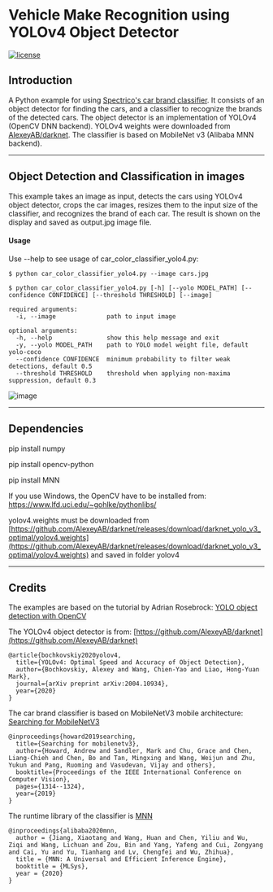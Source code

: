 # Vehicle Make Recognition using YOLOv4 Object Detector

[![license](https://img.shields.io/github/license/mashape/apistatus.svg)](LICENSE)

## Introduction

A Python example for using [Spectrico's car brand classifier](http://spectrico.com/car-make-model-recognition.html). It consists of an object detector for finding the cars, and a classifier to recognize the brands of the detected cars. The object detector is an implementation of YOLOv4 (OpenCV DNN backend). YOLOv4 weights were downloaded from [AlexeyAB/darknet](https://github.com/AlexeyAB/darknet/releases/download/darknet_yolo_v3_optimal/yolov4.weights). The classifier is based on MobileNet v3 (Alibaba MNN backend).

---
## Object Detection and Classification in images
This example takes an image as input, detects the cars using YOLOv4 object detector, crops the car images, resizes them to the input size of the classifier, and recognizes the brand of each car. The result is shown on the display and saved as output.jpg image file.


#### Usage
Use --help to see usage of car_color_classifier_yolo4.py:
```
$ python car_color_classifier_yolo4.py --image cars.jpg
```
```
$ python car_color_classifier_yolo4.py [-h] [--yolo MODEL_PATH] [--confidence CONFIDENCE] [--threshold THRESHOLD] [--image]

required arguments:
  -i, --image              path to input image

optional arguments:
  -h, --help               show this help message and exit
  -y, --yolo MODEL_PATH    path to YOLO model weight file, default yolo-coco
  --confidence CONFIDENCE  minimum probability to filter weak detections, default 0.5
  --threshold THRESHOLD    threshold when applying non-maxima suppression, default 0.3
```
![image](https://github.com/spectrico/vehicle-brand-recognition-yolov4-python/blob/master/output.jpg?raw=true)

---
## Dependencies
  pip install numpy
  
  pip install opencv-python
  
  pip install MNN
  
  If you use Windows, the OpenCV have to be installed from: https://www.lfd.uci.edu/~gohlke/pythonlibs/

  yolov4.weights must be downloaded from [https://github.com/AlexeyAB/darknet/releases/download/darknet_yolo_v3_optimal/yolov4.weights](https://github.com/AlexeyAB/darknet/releases/download/darknet_yolo_v3_optimal/yolov4.weights) and saved in folder yolov4

---
## Credits
The examples are based on the tutorial by Adrian Rosebrock: [YOLO object detection with OpenCV](https://www.pyimagesearch.com/2018/11/12/yolo-object-detection-with-opencv/)

The YOLOv4 object detector is from: [https://github.com/AlexeyAB/darknet](https://github.com/AlexeyAB/darknet)
```
@article{bochkovskiy2020yolov4,
  title={YOLOv4: Optimal Speed and Accuracy of Object Detection},
  author={Bochkovskiy, Alexey and Wang, Chien-Yao and Liao, Hong-Yuan Mark},
  journal={arXiv preprint arXiv:2004.10934},
  year={2020}
}
```
The car brand classifier is based on MobileNetV3 mobile architecture: [Searching for MobileNetV3](https://arxiv.org/abs/1905.02244)
```
@inproceedings{howard2019searching,
  title={Searching for mobilenetv3},
  author={Howard, Andrew and Sandler, Mark and Chu, Grace and Chen, Liang-Chieh and Chen, Bo and Tan, Mingxing and Wang, Weijun and Zhu, Yukun and Pang, Ruoming and Vasudevan, Vijay and others},
  booktitle={Proceedings of the IEEE International Conference on Computer Vision},
  pages={1314--1324},
  year={2019}
}
```

The runtime library of the classifier is [MNN](https://github.com/alibaba/MNN)
```
@inproceedings{alibaba2020mnn,
  author = {Jiang, Xiaotang and Wang, Huan and Chen, Yiliu and Wu, Ziqi and Wang, Lichuan and Zou, Bin and Yang, Yafeng and Cui, Zongyang and Cai, Yu and Yu, Tianhang and Lv, Chengfei and Wu, Zhihua},
  title = {MNN: A Universal and Efficient Inference Engine},
  booktitle = {MLSys},
  year = {2020}
}
```
